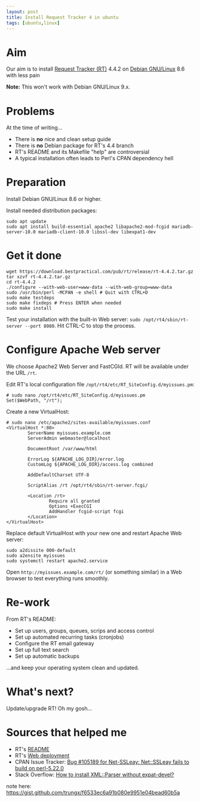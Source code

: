 ```yaml
---
layout: post
title: Install Request Tracker 4 in ubuntu
tags: [ubuntu,linux]
---
```

#   Aim

Our aim is to install [Request Tracker (RT)](https://bestpractical.com/rt/) 4.4.2 on [Debian GNU/Linux](https://debian.org/) 8.6 with less pain

**Note:** This won't work with Debian GNU/Linux 9.x.


#   Problems

At the time of writing…

-   There is **no** nice and clean setup guide
-   There is **no** Debian package for RT's 4.4 branch
-   RT's README and its Makefile "help" are controversial
-   A typical installation often leads to Perl's CPAN dependency hell


#   Preparation

Install Debian GNU/Linux 8.6 or higher.

Install needed distribution packages:

~~~ {.bash}
sudo apt update
sudo apt install build-essential apache2 libapache2-mod-fcgid mariadb-server-10.0 mariadb-client-10.0 libssl-dev libexpat1-dev
~~~


#   Get it done

~~~ {.bash}
wget https://download.bestpractical.com/pub/rt/release/rt-4.4.2.tar.gz
tar xzvf rt-4.4.2.tar.gz
cd rt-4.4.2
./configure --with-web-user=www-data --with-web-group=www-data
sudo /usr/bin/perl -MCPAN -e shell # Quit with CTRL+D
sudo make testdeps
sudo make fixdeps # Press ENTER when needed
sudo make install
~~~

Test your installation with the built-in Web server: `sudo /opt/rt4/sbin/rt-server --port 8080`. Hit CTRL-C to stop the process.


#   Configure Apache Web server

We choose Apache2 Web Server and FastCGId. RT will be available under the URL `/rt`.

Edit RT's local configuration file `/opt/rt4/etc/RT_SiteConfig.d/myissues.pm`:

~~~ {.perl}
# sudo nano /opt/rt4/etc/RT_SiteConfig.d/myissues.pm
Set($WebPath, "/rt");
~~~

Create a new VirtualHost:

~~~
# sudo nano /etc/apache2/sites-available/myissues.conf
<VirtualHost *:80>
        ServerName myissues.example.com
        ServerAdmin webmaster@localhost

        DocumentRoot /var/www/html

        ErrorLog ${APACHE_LOG_DIR}/error.log
        CustomLog ${APACHE_LOG_DIR}/access.log combined

        AddDefaultCharset UTF-8

        ScriptAlias /rt /opt/rt4/sbin/rt-server.fcgi/

        <Location /rt>
                Require all granted
                Options +ExecCGI
                AddHandler fcgid-script fcgi
        </Location>
</VirtualHost>
~~~

Replace default VirtualHost with your new one and restart Apache Web server:

~~~ {.bash}
sudo a2dissite 000-default
sudo a2ensite myissues
sudo systemctl restart apache2.service
~~~

Open `http://myissues.example.com/rt/` (or something similar) in a Web browser to test everything runs smoothly.


#   Re-work

From RT's README:

-   Set up users, groups, queues, scrips and access control
-   Set up automated recurring tasks (cronjobs)
-   Configure the RT email gateway
-   Set up full text search
-   Set up automatic backups

…and keep your operating system clean and updated.


#   What's next?

Update/upgrade RT! Oh my gosh…


#   Sources that helped me

-   RT's [README](https://docs.bestpractical.com/rt/4.4.2/README.html)
-   RT's [Web deployment](https://docs.bestpractical.com/rt/4.4.2/web_deployment.html#mod_fastcgi)
-   CPAN Issue Tracker: [Bug #105189 for Net-SSLeay: Net::SSLeay fails to build on perl-5.22.0](https://rt.cpan.org/Public/Bug/Display.html?id=105189)
-   Stack Overflow: [How to install XML::Parser without expat-devel?](http://stackoverflow.com/questions/9693031/how-to-install-xmlparser-without-expat-devel)

note here: https://gist.github.com/trungx/f6533ec6a91b080e9951e04bead60b5a
